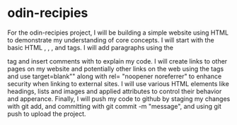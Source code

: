 # odin-recipies
 For the odin-recipies project, I will be building
 a simple website using HTML to demonstrate my 
 understanding of core concepts. I will start with the
 basic HTML <!DOCTYPE html>, <html>, <head>, and <body> tags. I will add paragraphs using the <p> tag
 and insert comments with <!-- --> to explain my code.
 I will create links to other pages on my website and
 potentially other links on the web using the <a herf=""> tags and use target=blank"" along with 
 rel= "noopener noreferrer" to enhance security when linking to external sites. I will use various HTML elements like headings, lists and images and applied attributes to control their behavior and apperance. Finally, I will push my code to github by staging my changes with git add, and committing with git commit -m "message", and using git push to upload the project. 